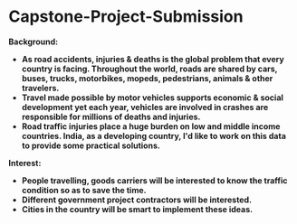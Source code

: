 # Capstone-Project-Submission
<b> Background:
   * As road accidents, injuries & deaths is the global problem that every country is facing. Throughout the world, roads are shared by cars, buses, trucks, motorbikes, mopeds, pedestrians, animals & other travelers.
   * Travel made possible by motor vehicles supports economic & social development yet each year, vehicles are involved in crashes are responsible for millions of deaths and injuries.
   * Road traffic injuries place a huge burden on low and middle income countries. India, as a developing country, I'd like to work on this data to provide some practical solutions.
  
<b> Interest:
   * People travelling, goods carriers will be interested to know the traffic condition so as to save the time.  
   *  Different government project contractors will be interested. 
   *  Cities in the country will be smart to implement these ideas.

<b> 
